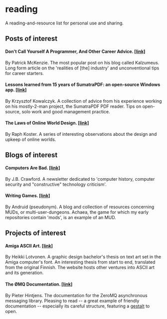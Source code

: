 # reading
A reading-and-resource list for personal use and sharing.

## Posts of interest

#### Don't Call Yourself A Programmer, And Other Career Advice. [[link]](https://www.kalzumeus.com/2011/10/28/dont-call-yourself-a-programmer/)
By Patrick McKenzie. The most popular post on his blog called Kalzumeus. Long form article on the 'realities of [the] industry' and unconventional tips for career starters. 

#### Lessons learned from 15 years of SumatraPDF: an open-source Windows app. [[link]](https://blog.kowalczyk.info/article/2f72237a4230410a888acbfce3dc0864/lessons-learned-from-15-years-of-sumatrapdf-an-open-source-windows-app.html)
By Krzysztof Kowalczyk. A collection of advice from his experience working on his mostly-2-man project, the SumatraPDF PDF reader. Tips on open-source, solo work and good management practice. 

#### The Laws of Online World Design. [[link]](https://www.raphkoster.com/games/laws-of-online-world-design/the-laws-of-online-world-design/)
By Raph Koster. A series of interesting observations about the design and upkeep of online worlds.

## Blogs of interest

#### Computers Are Bad. [[link]](https://computer.rip)
By J.B. Crawford. A newsletter dedicated to 'computer history, computer security and "constructive" technology criticism'.

#### Writing Games. [[link]](https://writing-games.com)
By Andruid (pseudonym). A blog and collection of resources concerning MUDs, or multi-user-dungeons. Achaea, the game for which my early repositories contain 'mods', is an example of an MUD. 

## Projects of interest

#### Amiga ASCII Art. [[link]](https://blog.glyphdrawing.club/amiga-ascii-art/)
By Heikki Lotvonen. A graphic design bachelor's thesis on text art set in the Amiga computer's font. An interesting thesis from start to end, translated from the original Finnish. The website hosts other ventures into ASCII art and its generation. 

#### The ØMQ Documentation. [[link]](https://zguide.zeromq.org)
By Pieter Hintjens. The documentation for the ZeroMQ asynchronous messaging library. Pleasing to read -- a great example of friendly documentation -- especially its careful structure, featuring a [gestalt](https://x.com/lzsthw/status/1704738830270562514?s=20) to open.

